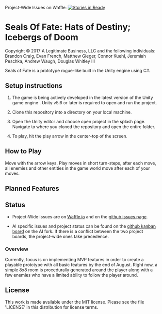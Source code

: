 Project-Wide Issues on Waffle: [![Stories in Ready](https://badge.waffle.io/legitbiz/SealsOfFate.svg?label=ready&title=Ready)](http://waffle.io/legitbiz/SealsOfFate)

# Seals Of Fate: Hats of Destiny; Icebergs of Doom

Copyright © 2017 A Legitimate Business, LLC and the following individuals: Brandon Craig, Evan French, Matthew Gieger, Connor Kuehl, Jeremiah Peschka, Andrew Waugh, Douglas Whitley III

Seals of Fate is a prototype rogue-like built in the Unity engine using C#. 

## Setup instructions

1. The game is being actively developed in the latest version of the Unity game engine . Unity v5.6 or later is required to open and run the project.

1. Clone this repository into a directory on your local machine.

1. Open the Unity editor and choose open project in the splash page. Navigate to where you cloned the repository and open the entire folder.

1.  To play, hit the play arrow in the center-top of the screen.

## How to Play

Move with the arrow keys. Play moves in short turn-steps, after each move, all enemies and other entities in the game world move after each of your moves.

## Planned Features


## Status

* Project-Wide issues are on [Waffle.io](http://waffle.io/legitbiz/SealsOfFate) and on the [github issues page](https://github.com/legitbiz/SealsOfFate/issues).

* AI specific issues and project status can be found on the [github kanban board](https://github.com/Zonr0/SealsOfFate/projects/1) on the AI fork. If there is a conflict between the two project boards, the project-wide ones take precedence.

### Overview
Currently, focus is on implementing MVP features in order to create a playable prototype with all basic features by the end of August. Right now, a simple 8x8 room is procedurally generated around the player along with a few enemies who have a limited ability to follow the player around.

## License

This work is made available under the MIT license. Please see the file 'LICENSE' in this distribution for license terms.

